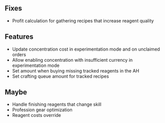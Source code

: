 ## Fixes

- Profit calculation for gathering recipes that increase reagent quality

## Features

- Update concentration cost in experimentation mode and on unclaimed orders
- Allow enabling concentration with insufficient currency in experimentation mode
- Set amount when buying missing tracked reagents in the AH
- Set crafting queue amount for tracked recipes

## Maybe

- Handle finishing reagents that change skill
- Profession gear optimization
- Reagent costs override